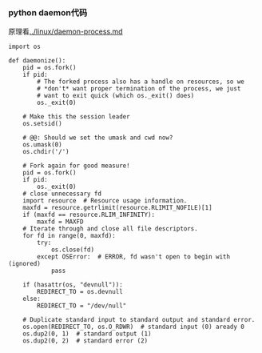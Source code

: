 ### python daemon代码
原理看[../linux/daemon-process.md](../linux/daemon-process.md)

    import os

    def daemonize():
        pid = os.fork()
        if pid:
            # The forked process also has a handle on resources, so we
            # *don't* want proper termination of the process, we just
            # want to exit quick (which os._exit() does)
            os._exit(0)

        # Make this the session leader
        os.setsid()

        # @@: Should we set the umask and cwd now?
        os.umask(0)
        os.chdir('/')

        # Fork again for good measure!
        pid = os.fork()
        if pid:
            os._exit(0)
        # close unnecessary fd
        import resource  # Resource usage information.
        maxfd = resource.getrlimit(resource.RLIMIT_NOFILE)[1]
        if (maxfd == resource.RLIM_INFINITY):
            maxfd = MAXFD
        # Iterate through and close all file descriptors.
        for fd in range(0, maxfd):
            try:
                os.close(fd)
            except OSError:  # ERROR, fd wasn't open to begin with (ignored)
                pass

        if (hasattr(os, "devnull")):
            REDIRECT_TO = os.devnull
        else:
            REDIRECT_TO = "/dev/null"

        # Duplicate standard input to standard output and standard error.
        os.open(REDIRECT_TO, os.O_RDWR)  # standard input (0) aready 0
        os.dup2(0, 1)  # standard output (1)
        os.dup2(0, 2)  # standard error (2)

